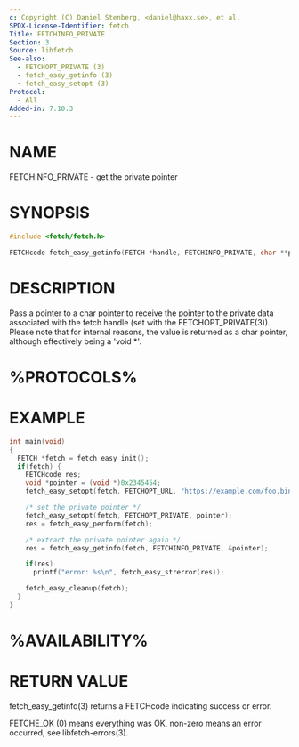 ```yaml
---
c: Copyright (C) Daniel Stenberg, <daniel@haxx.se>, et al.
SPDX-License-Identifier: fetch
Title: FETCHINFO_PRIVATE
Section: 3
Source: libfetch
See-also:
  - FETCHOPT_PRIVATE (3)
  - fetch_easy_getinfo (3)
  - fetch_easy_setopt (3)
Protocol:
  - All
Added-in: 7.10.3
---
```


# NAME

FETCHINFO_PRIVATE - get the private pointer

# SYNOPSIS

~~~c
#include <fetch/fetch.h>

FETCHcode fetch_easy_getinfo(FETCH *handle, FETCHINFO_PRIVATE, char **private);
~~~

# DESCRIPTION

Pass a pointer to a char pointer to receive the pointer to the private data
associated with the fetch handle (set with the FETCHOPT_PRIVATE(3)).
Please note that for internal reasons, the value is returned as a char
pointer, although effectively being a 'void *'.

# %PROTOCOLS%

# EXAMPLE

~~~c
int main(void)
{
  FETCH *fetch = fetch_easy_init();
  if(fetch) {
    FETCHcode res;
    void *pointer = (void *)0x2345454;
    fetch_easy_setopt(fetch, FETCHOPT_URL, "https://example.com/foo.bin");

    /* set the private pointer */
    fetch_easy_setopt(fetch, FETCHOPT_PRIVATE, pointer);
    res = fetch_easy_perform(fetch);

    /* extract the private pointer again */
    res = fetch_easy_getinfo(fetch, FETCHINFO_PRIVATE, &pointer);

    if(res)
      printf("error: %s\n", fetch_easy_strerror(res));

    fetch_easy_cleanup(fetch);
  }
}
~~~

# %AVAILABILITY%

# RETURN VALUE

fetch_easy_getinfo(3) returns a FETCHcode indicating success or error.

FETCHE_OK (0) means everything was OK, non-zero means an error occurred, see
libfetch-errors(3).

